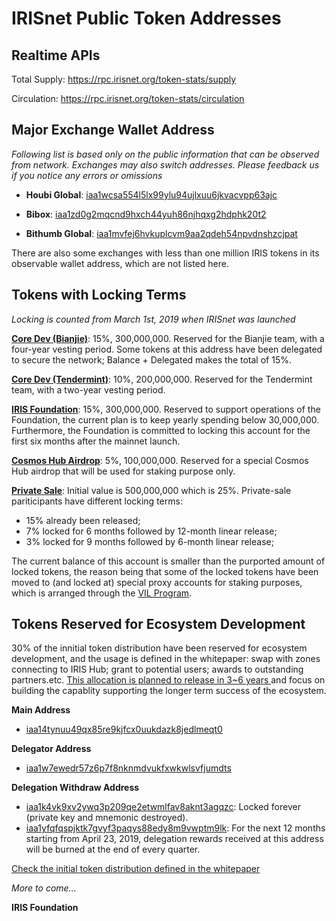# IRISnet Public Token Addresses 

## Realtime APIs 

Total Supply: https://rpc.irisnet.org/token-stats/supply

Circulation: https://rpc.irisnet.org/token-stats/circulation


## Major Exchange Wallet Address

_Following list is based only on the public information that can be observed from network. Exchanges may also switch addresses. Please feedback us if you notice any errors or omissions_

- **Houbi Global**: [iaa1wcsa554l5lx99ylu94ujlxuu6jkvacvpp63ajc](https://www.irisplorer.io/#/address/iaa1wcsa554l5lx99ylu94ujlxuu6jkvacvpp63ajc)

- **Bibox**: [iaa1zd0g2mqcnd9hxch44yuh86njhqxg2hdphk20t2](https://www.irisplorer.io/#/address/iaa1zd0g2mqcnd9hxch44yuh86njhqxg2hdphk20t2)

- **Bithumb Global**: [iaa1mvfej6hvkuplcvm9aa2qdeh54npvdnshzcjpat](https://www.irisplorer.io/#/address/iaa1mvfej6hvkuplcvm9aa2qdeh54npvdnshzcjpat)

There are also some exchanges with less than one million IRIS tokens in its observable wallet address, which are not listed here.

## Tokens with Locking Terms
_Locking is counted from March 1st, 2019 when IRISnet was launched_ 

**[Core Dev (Bianjie)](https://www.irisplorer.io/#/address/iaa1t3alcjnr7qwje9qs0axah4mwp9jvl8vns9y9gu)**:	15%, 300,000,000.  Reserved for the Bianjie team, with a four-year vesting period.  Some tokens at this address have been delegated to secure the network; Balance + Delegated makes the total of 15%.

**[Core Dev (Tendermint)](https://www.irisplorer.io/#/address/iaa13wqpy0ehazj7alvyc8ch36dsszp704pwts47wc)**:	10%, 200,000,000.  Reserved for the Tendermint team, with a two-year vesting period.

**[IRIS Foundation](https://www.irisplorer.io/#/address/iaa1p7qu0acxgwrg059va65cl8sq3w9japnkj93vrc)**:	15%, 300,000,000. 	Reserved to support operations of the Foundation, the current plan is to keep yearly spending below 30,000,000.  Furthermore, the Foundation is committed to locking this account for the first six months after the mainnet launch.   

**[Cosmos Hub Airdrop](https://www.irisplorer.io/#/address/iaa1y4ze04mauet065h2eehr5cwpskr7j6275j46ch)**:	5%, 100,000,000. 	Reserved for a special Cosmos Hub airdrop that will be used for staking purpose only.

**[Private Sale](https://www.irisplorer.io/#/address/iaa1n5x9ng3ufr29nw4eauzq6pkwzgkqrxdgacph4t)**: Initial value is 	500,000,000	which is 25%.  Private-sale pariticipants have different locking terms:
- 15% already been released;
- 7% locked for 6 months followed by 12-month linear release; 
- 3% locked for 9 months followed by 6-month linear release; 

The current balance of this account is smaller than the purported amount of locked tokens, the reason being that some of the locked tokens have been moved to (and locked at) special proxy accounts for staking purposes, which is arranged through the [VIL Program](vil_authorization_letter_template.md).

## Tokens Reserved for Ecosystem Development

30% of the innitial token distribution have been reserved for ecosystem development, and the usage is defined in the whitepaper: swap with zones connecting to IRIS Hub; grant to potential users; awards to outstanding partners.etc. <u> This allocation is planned to release in 3~6 years </u> and focus on building the capablity supporting the longer term success of the ecosystem.  

**Main Address**
- [iaa14tynuu49qx85re9kjfcx0uukdazk8jedlmeqt0](https://www.irisplorer.io/#/address/iaa14tynuu49qx85re9kjfcx0uukdazk8jedlmeqt0)

**Delegator Address**
- [iaa1w7ewedr57z6p7f8nknmdvukfxwkwlsvfjumdts](https://www.irisplorer.io/#/address/iaa1w7ewedr57z6p7f8nknmdvukfxwkwlsvfjumdts)

**Delegation Withdraw Address**
- [iaa1k4vk9xv2ywq3p209qe2etwmlfav8aknt3agqzc](https://www.irisplorer.io/#/address/iaa1k4vk9xv2ywq3p209qe2etwmlfav8aknt3agqzc): Locked forever (private key and mnemonic destroyed).
- [iaa1yfqfqspjktk7gvyf3paqys88edy8m9vwptm9lk](https://www.irisplorer.io/#/address/iaa1yfqfqspjktk7gvyf3paqys88edy8m9vwptm9lk): For the next 12 months starting from April  23, 2019, delegation rewards received at this address will be burned at the end of every quarter.

[Check the initial token distribution defined in the whitepaper](https://github.com/irisnet/irisnet/blob/master/WHITEPAPER.md#initial-token-distribution)

_More to come..._
 

**IRIS Foundation**
